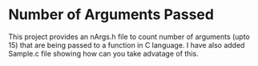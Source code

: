 # Number of Arguments Passed

This project provides an nArgs.h file to count number of arguments (upto 15) that are being passed to a function in C language. 
I have also added Sample.c file showing how can you take advatage of this. 
